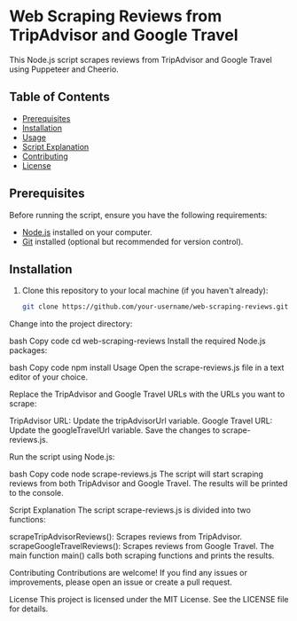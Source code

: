 # Web Scraping Reviews from TripAdvisor and Google Travel

This Node.js script scrapes reviews from TripAdvisor and Google Travel using Puppeteer and Cheerio.

## Table of Contents

- [Prerequisites](#prerequisites)
- [Installation](#installation)
- [Usage](#usage)
- [Script Explanation](#script-explanation)
- [Contributing](#contributing)
- [License](#license)

## Prerequisites

Before running the script, ensure you have the following requirements:

- [Node.js](https://nodejs.org/) installed on your computer.
- [Git](https://git-scm.com/) installed (optional but recommended for version control).

## Installation

1. Clone this repository to your local machine (if you haven't already):

   ```bash
   git clone https://github.com/your-username/web-scraping-reviews.git
Change into the project directory:

bash
Copy code
cd web-scraping-reviews
Install the required Node.js packages:

bash
Copy code
npm install
Usage
Open the scrape-reviews.js file in a text editor of your choice.

Replace the TripAdvisor and Google Travel URLs with the URLs you want to scrape:

TripAdvisor URL: Update the tripAdvisorUrl variable.
Google Travel URL: Update the googleTravelUrl variable.
Save the changes to scrape-reviews.js.

Run the script using Node.js:

bash
Copy code
node scrape-reviews.js
The script will start scraping reviews from both TripAdvisor and Google Travel. The results will be printed to the console.

Script Explanation
The script scrape-reviews.js is divided into two functions:

scrapeTripAdvisorReviews(): Scrapes reviews from TripAdvisor.
scrapeGoogleTravelReviews(): Scrapes reviews from Google Travel.
The main function main() calls both scraping functions and prints the results.

Contributing
Contributions are welcome! If you find any issues or improvements, please open an issue or create a pull request.

License
This project is licensed under the MIT License. See the LICENSE file for details.

